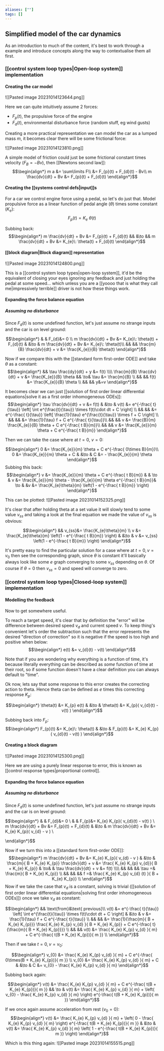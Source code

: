 ```yaml
---
aliases: [""]
tags: []
---
```


## Simplified model of the car dynamics

As an introduction to much of the content, it's best to work through a example and introduce concepts along the way to contextualise them all first.


### [[control system loop types|Open-loop system]] implementation

#### Creating the car model

![[Pasted image 20231014123644.png]]

Here we can quite intuitively assume 2 forces:
- $F_{p}(t)$, the propulsive force of the engine
- $F_{d}(t)$, environmental disturbance force (random stuff, eg wind gusts)

Creating a more practical representation we can model the car as a lumped mass $m$, it becomes clear there will be some frictional force:

![[Pasted image 20231014123810.png]]

A simple model of friction could just be some frictional constant times velocity ($F_{B} = -Bv$), then [[Newtons second law]]:
$$\begin{align*}
m a   &= \sum\limits F\\
  &= F_{p}(t) + F_{d}(t) - Bv\\
m \frac{dv}{dt} + Bv &= F_{p}(t) + F_{d}(t)   
\end{align*}$$

#### Creating the [[systems control defs|input]]s

For a car we control engine force using a pedal, so let's do just that. Model propulsive force as a linear function of pedal angle ($\theta$) times some constant ($K_{e}$):
$$ F_{p}(t) = K_{e}\: \theta(t) $$

Subbing back:
$$\begin{align*}
m \frac{dv}{dt} + Bv &= F_{p}(t) + F_{d}(t)    && &\to && m \frac{dv}{dt} + Bv &= K_{e}\: \theta(t) + F_{d}(t)    
\end{align*}$$

#### [[block diagram|Block diagram]] representation

![[Pasted image 20231014124800.png]]

This is a [[control system loop types|open-loop system]], it'd be the equivalent of closing your eyes ignoring any feedback and just holding the pedal at some speed... which unless you are a [[yoooo that is what they call me|impressively terrible]] driver is not how these things work. 

#### Expanding the force balance equation

##### Assuming no disturbance

Since $F_{d}(t)$ is some undefined function, let's just assume no strange inputs and the car is on level ground:

$$\begin{align*}
& &  F_{d}&= 0 \\
m \frac{dv}{dt} + Bv &= K_{e}\: \theta(t) + F_{d}(t) & &\to & m \frac{dv}{dt} + Bv &= K_{e}\: \theta(t)\\
&& && \frac{m}{B} \frac{dv}{dt} + v &= \frac{K_{e}}{B}  \theta(t)
\end{align*}$$

Now if we compare this with the [[standard form first-order ODE]] and take $\theta$ as a constant:
$$\begin{align*} && \tau \frac{dy}{dt} + y  &= f(t) \\\\ 
\frac{m}{B} \frac{dv}{dt} + v &= \frac{K_{e}}{B}  \theta  &&  \to& \tau &= \frac{m}{B} \\ && && f(t) &= \frac{K_{e}}{B} \theta  \\ && && y&=v  \end{align*}$$

It becomes clear we can just [[solution of first order linear differential equations|solve it as a first order inhomogeneous ODEs]]:
$$\begin{align*}
\tau \frac{dv}{dt} + v &= f(t) & &\to & v(t) &= e^{-\frac{ t}{\tau}} \left[ \int e^{\frac{t}{\tau}} \times f(t)\cdot dt + C \right] \\
&& &&  &= e^{-\frac{ t}{\tau}} \left[ \frac{1}{\tau} e^{\frac{t}{\tau}} \times f  + C \right] \\
&& &&  &=   \frac{1}{\tau} f  + C e^{-\frac{ t}{\tau}}\\
&& && v  &=   \frac{B}{m} \frac{K_{e}}{B} \theta  + C e^{-\frac{ t B}{m}}\\
&& && v  &=   \frac{K_{e}}{m} \theta   + C e^{-\frac{ t B}{m}}
\end{align*}$$

Then we can take the case where at $t=0,$ $v=0$:

$$\begin{align*}
0  &=   \frac{K_{e}}{m} \theta  + C e^{-\frac{ 0\times B}{m}}\\
0  &=   \frac{K_{e}}{m} \theta  + C  & &\to &  C  &= -  \frac{K_{e}}{m} \theta    
\end{align*}$$
Subbing this back:
$$\begin{align*}
v  &=   \frac{K_{e}}{m} \theta   + C e^{-\frac{ t B}{m}} & & \to & v  &=   \frac{K_{e}}{m} \theta   -  \frac{K_{e}}{m} \theta    e^{-\frac{ t B}{m}}& \to &
 &v  &=   \frac{K_{e}\theta}{m}   \left(1 -   e^{-\frac{ t B}{m}} \right)
\end{align*}$$

This can be plotted:
![[Pasted image 20231014152325.png]]

It's clear that after holding theta at a set value it will slowly tend to some value $v_{ss}$ and taking a look at the final equation we made the value of $v_{ss}$ is obvious:

$$\begin{align*}
&& v_{ss}&=  \frac{K_{e}\theta}{m} \\
v  &=   \frac{K_{e}\theta}{m}   \left(1 -   e^{-\frac{ t B}{m}} \right) & &\to & v  &=  v_{ss}  \left(1 -   e^{-\frac{ t B}{m}} \right)
\end{align*}$$

It's pretty easy to find the particular solution for a case where at $t=0, v=v_{0}$ then see the corresponding graph, since $\theta$ is constant it'll basically always look like some $e$ graph converging to some $v_{ss}$ depending on $\theta$. Of course if $\theta=0$ then $v_{ss}=0$ and speed will converge to zero.

### [[control system loop types|Closed-loop system]] implementation

#### Modelling the feedback

Now to get somewhere useful. 

To reach a target speed, it's clear that by definition the "error" will be difference between desired speed $v_{d}$ and current speed $v$. To keep thing's convenient let's order the subtraction such that the error represents the desired "direction of correction" so it is negative if the speed is too high and positive when below:
$$\begin{align*}
e(t) &= v_{d}(t) - v(t)
\end{align*}$$

Note that if you are wondering why everything is a function of time, it's because literally everything can be described as *some* function of time at their root, so if some function doesn't have a clear definition you can always default to "time".

Ok now, lets say that some response to this error creates the correcting action to theta. Hence theta can be defined as $e$ times this correcting response $K_{p}$:

$$\begin{align*}
\theta(t) &= K_{p} e(t) & &\to & \theta(t) &= K_{p}( v_{d}(t) - v(t) )
\end{align*}$$

Subbing back into $F_{p}$:
$$\begin{align*}
F_{p}(t) &= K_{e}\: \theta(t) & &\to & F_{p}(t) &= K_{e}  K_{p}( v_{d}(t) - v(t) )
\end{align*}$$

#### Creating a block diagram

![[Pasted image 20231014125300.png]]

Here we are using a purely linear response to error, this is known as [[control response types|proportional control]].

#### Expanding the force balance equation

##### Assuming no disturbance

Since $F_{d}(t)$ is some undefined function, let's just assume no strange inputs and the car is on level ground:

$$\begin{align*}
& &  F_{d}&= 0 \\
& &  F_{p}&= K_{e}  K_{p}( v_{d}(t) - v(t) ) \\
m \frac{dv}{dt} + Bv &= F_{p}(t)  + F_{d}(t) & &\to &  m \frac{dv}{dt} + Bv &= K_{e}  K_{p}( v_{d}  - v  ) \\
 
\end{align*}$$

Now if we turn this into a [[standard form first-order ODE]]:
$$\begin{align*}
m \frac{dv}{dt} + Bv &= K_{e}  K_{p}( v_{d}  - v  ) & &\to & \frac{m}{ B + K_{e}  K_{p}} \frac{dv}{dt} + v  &=  \frac{ K_{e}  K_{p} v_{d}}{ B + K_{e}  K_{p}}   & \to& &  \tau \frac{dv}{dt} + v  &= f(t) \\\\
&& && && \tau =& \frac{m}{ B + K_{e}  K_{p}} \\
&& && && f =&  \frac{ K_{e}  K_{p} v_{d} (t) }{ B + K_{e}  K_{p}} \\
 \end{align*}$$
Now if we take the case that $v_{d}$ is a constant, solving is trivial ([[solution of first order linear differential equations|solving first order inhomogeneous ODEs]]) once we take $v_{d}$ as constant:

$$\begin{align*}
&& \text{from}&\text{ previous}\\
v(t) &= e^{-\frac{ t}{\tau}} \left[ \int e^{\frac{t}{\tau}} \times f(t)\cdot dt + C \right] & &\to & v  &=   \frac{1}{\tau} f  + C e^{-\frac{ t}{\tau}} \\
&& &&  &=   \frac{1}{\frac{m}{ B + K_{e}  K_{p}}} \frac{ K_{e}  K_{p} v_{d}   }{ B + K_{e}  K_{p}}  + C e^{-\frac{ t}{\frac{m}{ B + K_{e}  K_{p}}}} \\
&& && v(t) &=   \frac{ K_{e}  K_{p} v_{d}   }{  m}  + C e^{-\frac{ t(B + K_{e}  K_{p})}{ m }} \\
\end{align*}$$

Then if we take $t=0, v=v_{0}$:

$$\begin{align*}
v_{0} &=   \frac{ K_{e}  K_{p} v_{d}   }{  m}  + C e^{-\frac{ 0\times(B + K_{e}  K_{p})}{ m }} \\
v_{0} &=   \frac{ K_{e}  K_{p} v_{d}   }{  m}  + C  & &\to & C &= v_{0} -   \frac{ K_{e}  K_{p} v_{d}   }{  m} 
\end{align*}$$

Subbing back again:

$$\begin{align*}
v(t) &=   \frac{ K_{e}  K_{p} v_{d}   }{  m}  + C e^{-\frac{ t(B + K_{e}  K_{p})}{ m }} && \to & 
v(t) &=   \frac{ K_{e}  K_{p} v_{d}   }{  m}  + \left( v_{0} -   \frac{ K_{e}  K_{p} v_{d}   }{  m} \right) e^{-\frac{ t(B + K_{e}  K_{p})}{ m }} 
\end{align*}$$

If we once again assume acceleration from rest ($v_{0} = 0$):
$$\begin{align*}
v(t) &=   \frac{ K_{e}  K_{p} v_{d}   }{  m}  + \left( 0 -   \frac{ K_{e}  K_{p} v_{d}   }{  m} \right) e^{-\frac{ t(B + K_{e}  K_{p})}{ m }}  & &\to &
v(t) &=   \frac{ K_{e}  K_{p} v_{d}   }{  m}  \left(  1 - e^{-\frac{ t(B + K_{e}  K_{p})}{ m }}     \right) 
\end{align*}$$

Which is this thing again:
![[Pasted image 20231014155515.png]]

